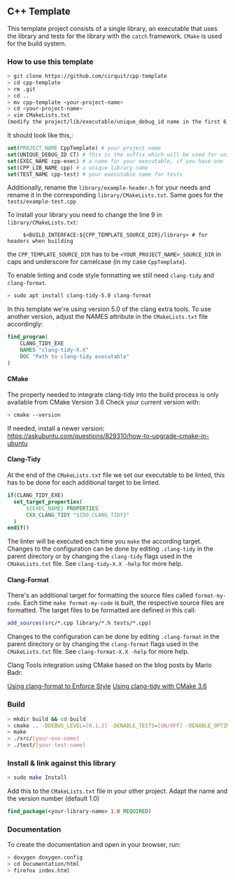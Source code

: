 ## C++ Template

This template project consists of a single library, an executable that uses the library and tests for the library with the `catch` framework. `CMake` is used for the build system.

### How to use this template

```bash
> git clone https://github.com/cirquit/cpp-template
> cd cpp-template
> rm .git
> cd ..
> mv cpp-template <your-project-name>
> cd <your-project-name>
> vim CMakeLists.txt 
(modify the project/lib/executable/unique_debug_id name in the first 6 lines)
```

It should look like this,:

```cmake
set(PROJECT_NAME CppTemplate) # your project name
set(UNIQUE_DEBUG_ID CT) # this is the suffix which will be used for unique identification for our macros like DEBUG_MSG_${UNIQUE_DEBUG_ID} 
set(EXEC_NAME cpp-exec) # a name for your executable, if you have one
set(CPP_LIB_NAME cpp) # a unique library name
set(TEST_NAME cpp-test) # your executable name for tests
```

Additionally, rename the `library/example-header.h` for your needs and rename it in the corresponding `library/CMakeLists.txt`. Same goes for the `tests/example-test.cpp`

To install your library you need to change the line 9 in `library/CMakeLists.txt`:

```
     $<BUILD_INTERFACE:${CPP_TEMPLATE_SOURCE_DIR}/library> # for headers when building
```

the `CPP_TEMPLATE_SOURCE_DIR` has to be `<YOUR_PROJECT_NAME>_SOURCE_DIR` in caps and underscore for camelcase (in my case `CppTemplate`).

To enable linting and code style formatting we still need `clang-tidy` and `clang-format`. 
```bash
> sudo apt install clang-tidy-5.0 clang-format
```
In this template we're using version 5.0 of the clang extra tools. To use another version, adjust the NAMES attribute in the `CMakeLists.txt` file accordingly:
```cmake
find_program(
    CLANG_TIDY_EXE
    NAMES "clang-tidy-X.X"
    DOC "Path to clang-tidy executable"
)
```
#### CMake
The property needed to integrate clang-tidy into the build process is only available from CMake Version 3.6
Check your current version with:
```bash 
> cmake --version
```
If needed, install a newer version: https://askubuntu.com/questions/829310/how-to-upgrade-cmake-in-ubuntu

#### Clang-Tidy
At the end of the `CMakeLists.txt` file we set our executable to be linted, this has to be done for each additional target to be linted. 
```cmake
if(CLANG_TIDY_EXE)
  set_target_properties(
      ${EXEC_NAME} PROPERTIES
      CXX_CLANG_TIDY "${DO_CLANG_TIDY}"
  )
endif()
```
The linter will be executed each time you `make` the according target.
Changes to the configuration can be done by editing `.clang-tidy` in the parent directory or by changing the `clang-tidy` flags used in the `CMakeLists.txt` file. See `clang-tidy-X.X -help` for more help.

#### Clang-Format
There's an additional target for formatting the source files called `format-my-code`.
Each time `make format-my-code` is built, the respective source files are formatted. The target files to be formatted are defined in this call:
```cmake
add_sources(src/*.cpp library/*.h tests/*.cpp)
```
Changes to the configuration can be done by editing `.clang-format` in the parent directory or by changing the `clang-format` flags used in the `CMakeLists.txt` file. See `clang-format-X.X -help` for more help.

Clang Tools integration using CMake based on the blog posts by Mario Badr:

[Using clang-format to Enforce Style](http://mariobadr.com/using-clang-format-to-enforce-style.html)
[Using clang-tidy with CMake 3.6](http://mariobadr.com/using-clang-tidy-with-cmake-36.html)

### Build

```bash
> mkdir build && cd build
> cmake .. -DDEBUG_LEVEL=[0,1,2] -DENABLE_TESTS=[ON/OFF] -DENABLE_OPTIMIZATIONS=[ON/OFF]
> make
> ./src/[your-exe-name]
> ./test/[your-test-name]
```

### Install & link against this library 

```bash
> sudo make Install
```

Add this to the `CMakeLists.txt` file in your other project. Adapt the name and the version number (default 1.0)

```cmake
find_package(<your-library-name> 1.0 REQUIRED)
```

### Documentation

To create the documentation and open in your browser, run:

```bash
> doxygen doxygen.config
> cd Documentation/html
> firefox index.html
```
